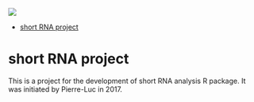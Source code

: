 <a href="https://zenhub.com"><img src="https://raw.githubusercontent.com/ZenHubIO/support/master/zenhub-badge.png"></a>
<!-- START doctoc generated TOC please keep comment here to allow auto update -->
<!-- DON'T EDIT THIS SECTION, INSTEAD RE-RUN doctoc TO UPDATE -->


- [short RNA project](#short-rna-project)

<!-- END doctoc generated TOC please keep comment here to allow auto update -->

# short RNA project
This is a project for the development of short RNA analysis R package. It was initiated by Pierre-Luc in 2017.
